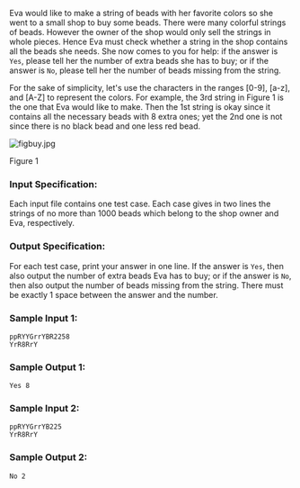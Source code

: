 <!-- Title
To Buy or Not to Buy (20)
-->
Eva would like to make a string of beads with her favorite colors so she went
to a small shop to buy some beads. There were many colorful strings of beads.
However the owner of the shop would only sell the strings in whole pieces.
Hence Eva must check whether a string in the shop contains all the beads she
needs. She now comes to you for help: if the answer is `Yes`, please tell her
the number of extra beads she has to buy; or if the answer is `No`, please
tell her the number of beads missing from the string.

For the sake of simplicity, let's use the characters in the ranges [0-9],
[a-z], and [A-Z] to represent the colors. For example, the 3rd string in
Figure 1 is the one that Eva would like to make. Then the 1st string is okay
since it contains all the necessary beads with 8 extra ones; yet the 2nd one
is not since there is no black bead and one less red bead.

![figbuy.jpg](https://images.ptausercontent.com/b7e2ffa6-8819-436d-ad79-a41263abe914.jpg)

Figure 1

### Input Specification:

Each input file contains one test case. Each case gives in two lines the
strings of no more than 1000 beads which belong to the shop owner and Eva,
respectively.

### Output Specification:

For each test case, print your answer in one line. If the answer is `Yes`,
then also output the number of extra beads Eva has to buy; or if the answer is
`No`, then also output the number of beads missing from the string. There must
be exactly 1 space between the answer and the number.

### Sample Input 1:

    
    
    ppRYYGrrYBR2258
    YrR8RrY
    

### Sample Output 1:

    
    
    Yes 8
    

### Sample Input 2:

    
    
    ppRYYGrrYB225
    YrR8RrY
    

### Sample Output 2:

    
    
    No 2
    

